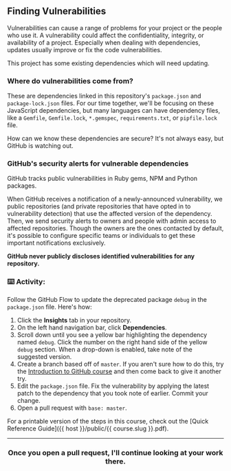 ## Finding Vulnerabilities

Vulnerabilities can cause a range of problems for your project or the people who use it.  A vulnerability could affect the confidentiality, integrity, or availability of a project.  Especially when dealing with dependencies, updates usually improve or fix the code vulnerabilities.

This project has some existing dependencies which will need updating.

### Where do vulnerabilities come from?

These are dependencies linked in this repository's `package.json` and `package-lock.json` files. For our time together, we'll be focusing on these JavaScript dependencies, but many languages can have dependency files, like a `Gemfile`, `Gemfile.lock`, `*.gemspec`, `requirements.txt`, or `pipfile.lock` file.

How can we know these dependencies are secure? It's not always easy, but GitHub is watching out.

### GitHub's security alerts for vulnerable dependencies
GitHub tracks public vulnerabilities in Ruby gems, NPM and Python packages.

When GitHub receives a notification of a newly-announced vulnerability, we public repositories (and private repositories that have opted in to vulnerability detection) that use the affected version of the dependency. Then, we send security alerts to owners and people with admin access to affected repositories. Though the owners are the ones contacted by default, it's possible to configure specific teams or individuals to get these important notifications exclusively.

**GitHub never publicly discloses identified vulnerabilities for any repository.**

### :keyboard: Activity:

Follow the GitHub Flow to update the deprecated package `debug` in the `package.json` file. Here's how:

1. Click the **Insights** tab in your repository.
1. On the left hand navigation bar, click **Dependencies**.
1. Scroll down until you see a yellow bar highlighting the dependency named `debug`. Click the number on the right hand side of the yellow `debug` section. When a drop-down is enabled, take note of the suggested version.
1. Create a branch based off of `master`. If you aren't sure how to do this, try the [Introduction to GitHub course](https://lab.github.com/githubtraining/introduction-to-github) and then come back to give it another try.
1. Edit the `package.json` file.  Fix the vulnerability by applying the latest patch to the dependency that you took note of earlier. Commit your change.
1. Open a pull request with `base: master`.

For a printable version of the steps in this course, check out the [Quick Reference Guide]({{ host }}/public/{{ course.slug }}.pdf).

<hr>
<h3 align="center">Once you open a pull request, I'll continue looking at your work there.</h3>
